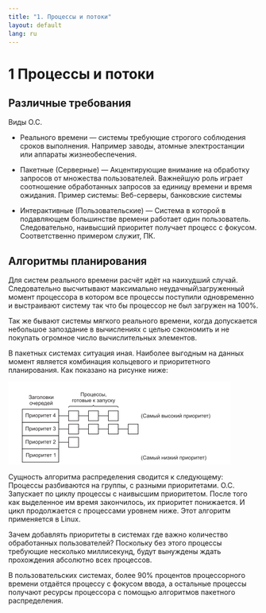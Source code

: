 ```yaml
---
title: "1. Процессы и потоки"
layout: default
lang: ru
---
```


# **1** Процессы и потоки

## Различные требования

Виды О.С.

- Реального времени — системы требующие строгого соблюдения сроков выполнения. Например заводы, атомные электростанции или аппараты жизнеобеспечения.

- Пакетные (Серверные) — Акцентирующие внимание на обработку запросов от множества пользователей. Важнейшую роль играет соотношение обработанных запросов за единицу времени и время ожидания. Пример системы: Веб-серверы, банковские системы

- Интерактивные (Пользовательские) — Система в которой в подавляющем большинстве времени работает один пользователь. Следовательно, наивысший приоритет получает процесс с фокусом. Соответственно примером служит, ПК.

## Алгоритмы планирования

Для систем реального времени расчёт идёт на наихудший случай. Следовательно высчитывают максимально неудачный\загруженный момент процессора в котором все процессы поступили одновременно и выстраивают систему так что бы процессор не был загружен на 100%.

Так же бывают системы мягкого реального времени, когда допускается небольшое запоздание в вычислениях с целью сэкономить и не покупать огромное число вычислительных элементов.

В пакетных системах ситуация иная. Наиболее выгодным на данных момент является комбинация кольцевого и приоритетного планирования. Как показано на рисунке ниже:

![](../assets/images/1.png)

Сущность алгоритма распределения сводится к следующему: Процессы разбиваются на группы, с разными приоритетами. О.С. Запускает по циклу процессы с наивысшим приоритетом. После того как выделенное им время закончилось, их приоритет понижается. И  цикл продолжается с процессами уровнем ниже. Этот алгоритм применяется в Linux.

Зачем добавлять приоритеты в системах где важно количество обработанных пользователей? Поскольку без этого процессы требующие несколько миллисекунд,  будут вынуждены ждать прохождения абсолютно всех процессов.

В пользовательских системах, более 90% процентов процессорного времени отдаётся процессу с фокусом ввода, а остальные процессы получают ресурсы процессора с помощью алгоритмов пакетного распределения.